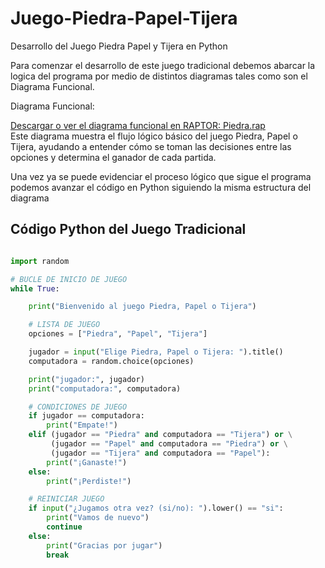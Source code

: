 # Juego-Piedra-Papel-Tijera
Desarrollo del Juego Piedra Papel y Tijera en Python 


Para comenzar el desarrollo de este juego tradicional debemos abarcar la logica del programa por medio de distintos diagramas tales como son el Diagrama Funcional.

Diagrama Funcional:

[Descargar o ver el diagrama funcional en RAPTOR: Piedra.rap](Diagrama%20funciona%20Piedra.rap)  
Este diagrama muestra el flujo lógico básico del juego Piedra, Papel o Tijera, ayudando a entender cómo se toman las decisiones entre las opciones y determina el ganador de cada partida.

Una vez ya se puede evidenciar el proceso lógico que sigue el programa podemos avanzar el código en Python siguiendo la misma estructura del diagrama


## Código Python del Juego Tradicional
```python

import random

# BUCLE DE INICIO DE JUEGO
while True:

    print("Bienvenido al juego Piedra, Papel o Tijera")

    # LISTA DE JUEGO
    opciones = ["Piedra", "Papel", "Tijera"]

    jugador = input("Elige Piedra, Papel o Tijera: ").title()
    computadora = random.choice(opciones)

    print("jugador:", jugador)
    print("computadora:", computadora)

    # CONDICIONES DE JUEGO
    if jugador == computadora:
        print("Empate!")
    elif (jugador == "Piedra" and computadora == "Tijera") or \
         (jugador == "Papel" and computadora == "Piedra") or \
         (jugador == "Tijera" and computadora == "Papel"):
        print("¡Ganaste!")
    else:
        print("¡Perdiste!")

    # REINICIAR JUEGO
    if input("¿Jugamos otra vez? (si/no): ").lower() == "si":
        print("Vamos de nuevo")
        continue
    else:
        print("Gracias por jugar")
        break

